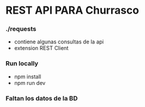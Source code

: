 # REST API PARA Churrasco

### ./requests 
- contiene algunas consultas de la api
- extension REST Client

### Run locally
- npm install
- npm run dev 

### Faltan los datos de la BD